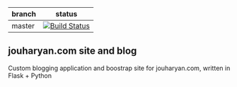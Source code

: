 
| branch | status |
| ------------- |:-------------:| 
| master  | [![Build Status](https://travis-ci.org/masmontanas/professional_blog.svg?branch=master)](https://travis-ci.org/masmontanas/professional_blog) |

## jouharyan.com site and blog
Custom blogging application and boostrap site for jouharyan.com, written in Flask + Python


